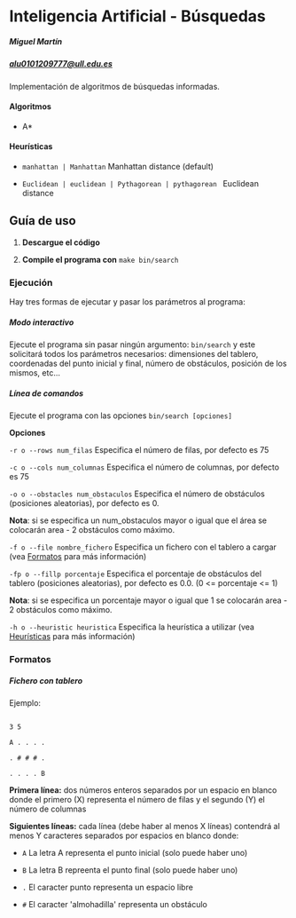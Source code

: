 
# Inteligencia Artificial - Búsquedas

##### Miguel Martín

##### alu0101209777@ull.edu.es

Implementación de algoritmos de búsquedas informadas.

#### Algoritmos

* A*

  

#### Heurísticas
*  ``` manhattan | Manhattan ``` Manhattan distance (default)

*  ```Euclidean | euclidean | Pythagorean | pythagorean ``` Euclidean distance

  
  

## Guía de uso

  

1.  **Descargue el código**

2.  **Compile el programa con**  ```make bin/search ```

  

### Ejecución

Hay tres formas de ejecutar y pasar los parámetros al programa:

##### Modo interactivo

Ejecute el programa sin pasar ningún argumento: ```bin/search``` y este solicitará todos los parámetros necesarios: dimensiones del tablero, coordenadas del punto inicial y final, número de obstáculos, posición de los mismos, etc...

##### Línea de comandos

Ejecute el programa con las opciones ```bin/search [opciones]```

**Opciones**

  

```-r o --rows num_filas``` Especifica el número de filas, por defecto es 75

  

```-c o --cols num_columnas``` Especifica el número de columnas, por defecto es 75

  

```-o o --obstacles num_obstaculos``` Especifica el número de obstáculos (posiciones aleatorias), por defecto es 0. <br>

**Nota**: si se especifica un num_obstaculos mayor o igual que el área se colocarán area - 2 obstáculos como máximo.

  

```-f o --file nombre_fichero``` Especifica un fichero con el tablero a cargar (vea [Formatos](#formatos) para más información)

  

```-fp o --fillp porcentaje``` Especifica el porcentaje de obstáculos del tablero (posiciones aleatorias), por defecto es 0.0. (0 <= porcentaje <= 1) <br>

**Nota**: si se especifica un porcentaje mayor o igual que 1 se colocarán area - 2 obstáculos como máximo.

  

```-h o --heuristic heuristica``` Especifica la heurística a utilizar (vea [Heurísticas](#heuristicas) para más información)

  

### Formatos

  

##### Fichero con tablero

Ejemplo:

```

3 5

A . . . .

. # # # .

. . . . B

```

**Primera línea:** dos números enteros separados por un espacio en blanco donde el primero (X) representa el número de filas y el segundo (Y) el número de columnas <br>

**Siguientes líneas:** cada línea (debe haber al menos X líneas) contendrá al menos Y caracteres separados por espacios en blanco donde:

+  ```A``` La letra A representa el punto inicial (solo puede haber uno)

+  ```B``` La letra B repreenta el punto final (solo puede haber uno)

+  ```.``` El caracter punto representa un espacio libre

+  ```#``` El caracter 'almohadilla' representa un obstáculo